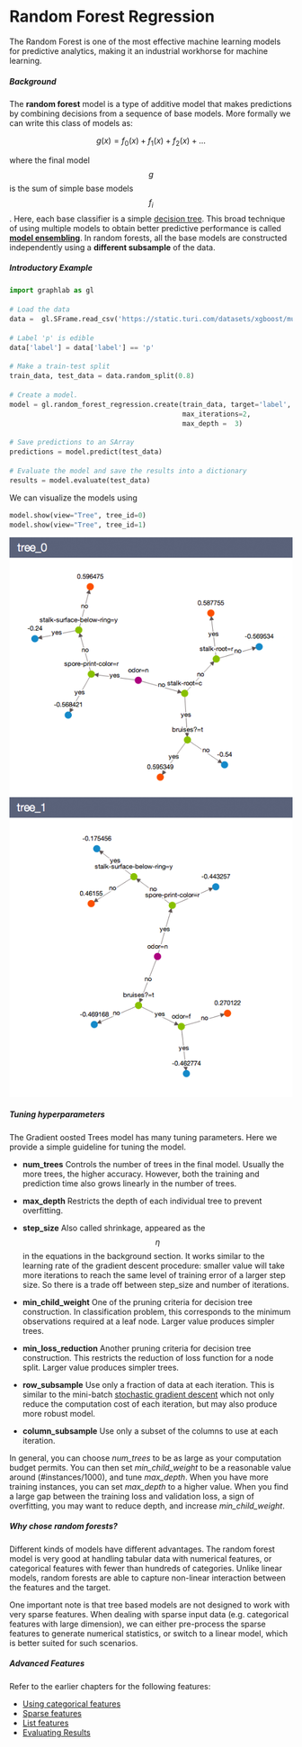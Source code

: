 <script src="../turi/js/recview.js"></script>
# Random Forest Regression 
The Random Forest is one of the most effective machine learning
models for predictive analytics, making it an industrial workhorse for
machine learning.

##### Background
The **random forest** model is a type of additive model that makes predictions
by combining decisions from a sequence of base models. More formally we can
write this class of models as:

$$
    g(x) = f_0(x) + f_1(x) + f_2(x) + ...
$$

where the final model $$g$$ is the sum of simple base models $$f_i$$. Here,
each base classifier is a simple [decision
tree](decision_tree_regression.md).  This broad technique of
using multiple models to obtain better predictive performance is called
[**model ensembling**](http://en.wikipedia.org/wiki/Ensemble_learning).  In
random forests, all the base models are constructed independently using a
**different subsample** of the data.

##### Introductory Example

```python
import graphlab as gl

# Load the data
data =  gl.SFrame.read_csv('https://static.turi.com/datasets/xgboost/mushroom.csv')

# Label 'p' is edible
data['label'] = data['label'] == 'p'

# Make a train-test split
train_data, test_data = data.random_split(0.8)

# Create a model.
model = gl.random_forest_regression.create(train_data, target='label',
                                           max_iterations=2,
                                           max_depth =  3)

# Save predictions to an SArray
predictions = model.predict(test_data)

# Evaluate the model and save the results into a dictionary
results = model.evaluate(test_data)
```
We can visualize the models using

```python
model.show(view="Tree", tree_id=0)
model.show(view="Tree", tree_id=1)
```
![Alt text](images/tree_0.png)
![Alt text](images/tree_1.png)

##### Tuning hyperparameters
The Gradient oosted Trees model has many tuning parameters. Here we provide a simple guideline for tuning the model.

- **num_trees**
  Controls the number of trees in the final model. Usually the more trees, the
  higher accuracy.  However, both the training and prediction time also grows
  linearly in the number of trees.

- **max_depth**
  Restricts the depth of each individual tree to prevent overfitting.

- **step_size**
  Also called shrinkage, appeared as the $$\eta$$ in the equations in the
  background section.  It works similar to the learning rate of the gradient
  descent procedure: smaller value will take more iterations to reach the same
  level of training error of a larger step size.  So there is a trade off
  between step_size and number of iterations.

- **min_child_weight**
  One of the pruning criteria for decision tree construction. In classification
  problem, this corresponds to the minimum observations required at a leaf
  node. Larger value produces simpler trees.

- **min_loss_reduction**
  Another pruning criteria for decision tree construction. This restricts the
  reduction of loss function for a node split. Larger value produces simpler
  trees.

- **row_subsample**
  Use only a fraction of data at each iteration. This is similar to the
  mini-batch [stochastic gradient
  descent](http://en.wikipedia.org/wiki/Stochastic_gradient_descent) which not
  only reduce the computation cost of each iteration, but may also produce more
  robust model.

- **column_subsample**
  Use only a subset of the columns to use at each iteration.

In general, you can choose *num_trees* to be as large as your computation
budget permits.  You can then set *min_child_weight* to be a reasonable value
around (#instances/1000), and tune *max_depth*. When you have more training
instances, you can set *max_depth* to a higher value. When you find a large gap
between the training loss and validation loss, a sign of overfitting, you may
want to reduce depth, and increase *min_child_weight*.

##### Why chose random forests?

Different kinds of models have different advantages. The random forest model is
very good at handling tabular data with numerical features, or categorical
features with fewer than hundreds of categories. Unlike linear models, 
random forests are able to capture non-linear interaction between the
features and the target.

One important note is that tree based models are not designed to work with very
sparse features. When dealing with sparse input data (e.g. categorical features
with large dimension), we can either pre-process the sparse features to
generate numerical statistics, or switch to a linear model, which is better
suited for such scenarios.

##### Advanced Features

Refer to the earlier chapters for the following features:

* [Using categorical features](linear-regression.md#linregr-categorical-features)
* [Sparse features](linear-regression.md#linregr-sparse-features)
* [List features](linear-regression.md#linregr-list-features)
* [Evaluating Results](logistic-regression.md#logregr-evaluation)
